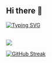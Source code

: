## Hi there 👋

<!--
**mr-magnetar/mr-magnetar** is a ✨ _special_ ✨ repository because its `README.md` (this file) appears on your GitHub profile.

Here are some ideas to get you started:

- 🔭 I’m currently working on ...
- 🌱 I’m currently learning ...
- 👯 I’m looking to collaborate on ...
- 🤔 I’m looking for help with ...
- 💬 Ask me about ...
- 📫 How to reach me: ...
- 😄 Pronouns: ...
- ⚡ Fun fact: ...
-->

[![Typing SVG](https://readme-typing-svg.herokuapp.com?font=VT323&size=48&pause=1000&random=false&width=650&height=70&lines=Hello+I'm+Pranjal+Negi%2C;An+aspiring+Full-stack+Developer)](https://git.io/typing-svg)
<br>
<br>

<p align= "left">
  <img src= 'https://github-readme-streak-stats.herokuapp.com?user=mr-magnetar&theme=github-dark&hide_border=true&exclude_days=Sun%2CSat' />
</p>

[![GitHub Streak](https://github-readme-streak-stats.herokuapp.com?user=mr-magnetar&theme=github-dark&hide_border=true&exclude_days=Sun%2CSat)](https://git.io/streak-stats)
